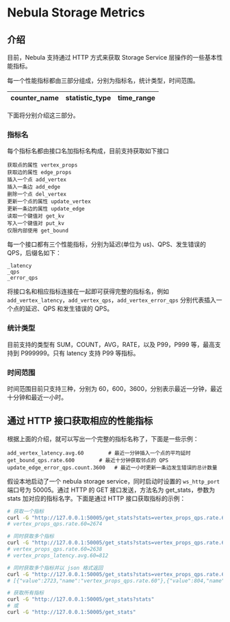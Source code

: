 # Nebula  Storage Metrics

## 介绍

目前，Nebula 支持通过 HTTP 方式来获取 Storage Service 层操作的一些基本性能指标。

每一个性能指标都由三部分组成，分别为指标名，统计类型，时间范围。

| counter\_name | statistic\_type | time_range |
| ----  |  ----|-------|

下面将分别介绍这三部分。

### 指标名

每个指标名都由接口名加指标名构成，目前支持获取如下接口

```text
获取点的属性 vertex_props
获取边的属性 edge_props
插入一个点 add_vertex
插入一条边 add_edge
删除一个点 del_vertex
更新一个点的属性 update_vertex
更新一条边的属性 update_edge
读取一个键值对 get_kv
写入一个键值对 put_kv
仅限内部使用 get_bound
```

每一个接口都有三个性能指标，分别为延迟(单位为 us)、QPS、发生错误的 QPS，后缀名如下：

```text
_latency
_qps
_error_qps
```

将接口名和相应指标连接在一起即可获得完整的指标名，例如 `add_vertex_latency`，`add_vertex_qps`，`add_vertex_error_qps` 分别代表插入一个点的延迟、QPS 和发生错误的 QPS。

### 统计类型

目前支持的类型有 SUM，COUNT，AVG，RATE，以及 P99，P999 等，最高支持到 P999999。只有 latency 支持 P99 等指标。

### 时间范围

时间范围目前只支持三种，分别为 60，600，3600，分别表示最近一分钟，最近十分钟和最近一小时。

## 通过 HTTP 接口获取相应的性能指标

根据上面的介绍，就可以写出一个完整的指标名称了，下面是一些示例：

```text
add_vertex_latency.avg.60        # 最近一分钟插入一个点的平均延时
get_bound_qps.rate.600        # 最近十分钟获取邻点的 QPS
update_edge_error_qps.count.3600   # 最近一小时更新一条边发生错误的总计数量
```

假设本地启动了一个 nebula storage service，同时启动时设置的 `ws_http_port` 端口号为 50005。通过 HTTP 的 GET 接口发送，方法名为 get_stats，参数为 stats 加对应的指标名字。下面是通过 HTTP 接口获取指标的示例：

```bash
# 获取一个指标
curl -G "http://127.0.0.1:50005/get_stats?stats=vertex_props_qps.rate.60"
# vertex_props_qps.rate.60=2674

# 同时获取多个指标
curl -G "http://127.0.0.1:50005/get_stats?stats=vertex_props_qps.rate.60,vertex_props_latency.avg.60"
# vertex_props_qps.rate.60=2638
# vertex_props_latency.avg.60=812

# 同时获取多个指标并以 json 格式返回
curl -G "http://127.0.0.1:50005/get_stats?stats=vertex_props_qps.rate.60,vertex_props_latency.avg.60&returnjson"
# [{"value":2723,"name":"vertex_props_qps.rate.60"},{"value":804,"name":"vertex_props_latency.avg.60"}]

# 获取所有指标
curl -G "http://127.0.0.1:50005/get_stats?stats"
# 或
curl -G "http://127.0.0.1:50005/get_stats"
```
